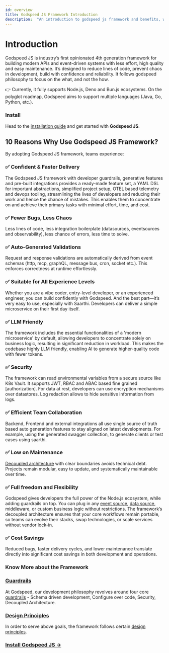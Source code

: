 ```yaml
---
id: overview
title: Godspeed JS Framework Introduction
description:  "An introduction to godspeed js framework and benefits, why should you use godspeed js framework." keywords: [Godspeed, Meta-Framework, 4th-gen framework, overview, benefits, why godspeed js]
---
```


# Introduction

Godspeed JS is industry’s first opinionated 4th generation framework for building modern APIs and event-driven systems with less effort, high quality and easy maintenance. It’s designed to reduce lines of code, prevent chaos in development, build with confidence and reliability. It follows godspeed philosophy to focus on the what, and not the how.

👉 Currently, it fully supports Node.js, Deno and Bun.js ecosystems. On the polyglot roadmap, Godspeed aims to support multiple languages (Java, Go, Python, etc.).

### Install

Head to the [installation guide](/docs/get-started#install-godspeed) and get started with **Godspeed JS**.

## 10 Reasons Why Use Godspeed JS Framework?

By adopting Godspeed JS framework, teams experience:

### ✅ Confident & Faster Delivery

The Godspeed JS framework with developer guardrails, generative features and pre-built integrations provides a ready-made feature set, a YAML DSL for important abstractions, simplified project setup, OTEL based telemetry and devops tooling, streamlining the lives of developers and reducing their work and hence the chance of mistakes. This enables them to concentrate on and achieve their primary tasks with minimal effort, time, and cost.

### ✅ Fewer Bugs, Less Chaos

Less lines of code, less integration boilerplate (datasources, eventsources and observability), less chance of errors, less time to solve. 

### ✅ Auto-Generated Validations

Request and response validations are automatically derived from event schemas (http, mcp, graphQL, message bus, cron, socket etc.). This enforces correctness at runtime effortlessly.

### ✅ Suitable for All Experience Levels

Whether you are a vibe coder, entry-level developer, or an experienced engineer, you can build confidently with Godspeed. And the best part—it’s very easy to use, especially with Saarthi. Developers can deliver a simple microservice on their first day itself.

### ✅ LLM Friendly

The framework includes the essential functionalities of a 'modern microservice' by default, allowing developers to concentrate solely on business logic, resulting in significant reduction in workload. This makes the codebase highly LLM friendly, enabling AI to generate higher-quality code with fewer tokens.

### ✅ Security

The framework can read environmental variables from a secure source like K8s Vault. It supports JWT, RBAC and ABAC based fine grained [authorization]. For data at rest, developers can use encryption mechanisms over datastores. Log redaction allows to hide sensitive information from logs.

### ✅ Efficient Team Collaboration

Backend, Frontend and external integrations all use single source of truth based auto generation features to  stay aligned on latest developments. For example, using the generated swagger collection, to generate clients or test cases using saarthi.  

### ✅ Low on Maintenance

[Decoupled architecture](guard-rails#4-decoupled-architecture) with clear boundaries avoids technical debt. Projects remain modular, easy to update, and systematically maintainable over time.

### ✅ Full freedom and Flexibility

Godspeed gives developers the full power of the Node.js ecosystem, while adding guardrails on top. You can plug in any [event source](/docs/microservices-framework/event-sources/event-source-plugins/Overview), [data source](/docs/microservices-framework/datasources/datasource-plugins/Overview), middleware, or custom business logic without restrictions. The framework’s decoupled architecture ensures that your core workflows remain portable, so teams can evolve their stacks, swap technologies, or scale services without vendor lock-in.

### ✅ Cost Savings

Reduced bugs, faster delivery cycles, and lower maintenance translate directly into significant cost savings in both development and operations.

<!-- ![features ->](/img/features.png) -->

### Know More about the Framework

### [Guardrails](guard-rails.md)
At Godspeed, our development philosophy revolves around four core [guardrails](guard-rails.md) - Schema driven development, Configure over code, Security, Decoupled Architecture.

### [Design Principles](design-principles.md)

In order to serve above goals, the framework follows certain [design principles](design-principles.md).

### [Install Godspeed JS ->](/docs/get-started)
